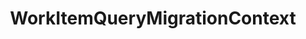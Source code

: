 ---
optionsClassName: WorkItemQueryMigrationConfig
optionsClassFullName: MigrationTools._EngineV1.Configuration.Processing.WorkItemQueryMigrationConfig
configurationSamples:
- name: default
  description: 
  code: >-
    {
      "$type": "WorkItemQueryMigrationConfig",
      "Enabled": false,
      "PrefixProjectToNodes": false,
      "SharedFolderName": "Shared Queries",
      "SourceToTargetFieldMappings": null
    }
  sampleFor: MigrationTools._EngineV1.Configuration.Processing.WorkItemQueryMigrationConfig
description: This processor can migrate queries for work items. Only shared queries are included. Personal queries can't migrate with this tool.
className: WorkItemQueryMigrationContext
typeName: Processors
architecture: v1
options:
- parameterName: Enabled
  type: Boolean
  description: missng XML code comments
  defaultValue: missng XML code comments
- parameterName: PrefixProjectToNodes
  type: Boolean
  description: Prefix your iterations and areas with the project name. If you have enabled this in `NodeStructuresMigrationConfig` you must do it here too.
  defaultValue: false
- parameterName: SharedFolderName
  type: String
  description: The name of the shared folder, made a parameter incase it every needs to be edited
  defaultValue: none
- parameterName: SourceToTargetFieldMappings
  type: Dictionary
  description: Any field mappings
  defaultValue: none
status: preview
processingTarget: Shared Queries
classFile: /src/VstsSyncMigrator.Core/Execution/MigrationContext/WorkItemQueryMigrationContext.cs
optionsClassFile: /src/MigrationTools/_EngineV1/Configuration/Processing/WorkItemQueryMigrationConfig.cs

redirectFrom: []
layout: reference
toc: true
permalink: /Reference/v1/Processors/WorkItemQueryMigrationContext/
title: WorkItemQueryMigrationContext
categories:
- Processors
- v1
topics:
- topic: notes
  path: /docs/Reference/v1/Processors/WorkItemQueryMigrationContext-notes.md
  exists: false
  markdown: ''
- topic: introduction
  path: /docs/Reference/v1/Processors/WorkItemQueryMigrationContext-introduction.md
  exists: false
  markdown: ''

---